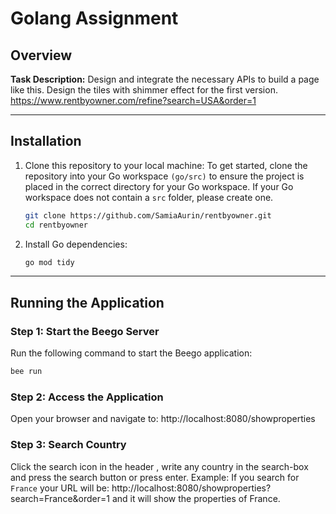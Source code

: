 # Golang Assignment 

## Overview

**Task Description:** Design and integrate the necessary APIs to build a page like this. Design the tiles with shimmer effect for the first version.
https://www.rentbyowner.com/refine?search=USA&order=1

---

## Installation

1. Clone this repository to your local machine: 
   To get started, clone the repository into your Go workspace `(go/src)` to ensure the project is placed in the correct directory for your Go workspace. If your Go workspace does not contain a `src` folder, please create one.

   ```bash
   git clone https://github.com/SamiaAurin/rentbyowner.git
   cd rentbyowner
   ```
2. Install Go dependencies:

   ```bash
   go mod tidy
   ```    
---

## Running the Application

### Step 1: Start the Beego Server
Run the following command to start the Beego application:
```bash
bee run
```   
### Step 2: Access the Application
Open your browser and navigate to: http://localhost:8080/showproperties

### Step 3: Search Country
Click the search icon in the header , write any country in the search-box and press the search button or press enter. 
Example: If you search for `France` your URL will be: http://localhost:8080/showproperties?search=France&order=1 and it will show the properties of France.
